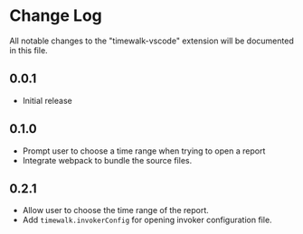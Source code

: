 # Change Log

All notable changes to the "timewalk-vscode" extension will be documented in this file.

## 0.0.1

- Initial release

## 0.1.0

- Prompt user to choose a time range when trying to open a report
- Integrate webpack to bundle the source files.

## 0.2.1

- Allow user to choose the time range of the report.
- Add `timewalk.invokerConfig` for opening invoker configuration file.
